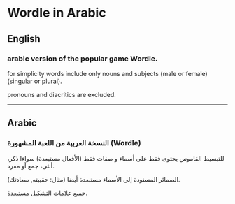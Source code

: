 # Wordle in Arabic
## English
### arabic version of the popular game Wordle.

for simplicity words include only nouns and subjects (male or female) (singular or plural).

pronouns and diacritics are excluded.

---

## Arabic
### النسخة العربية من اللعبة المشهورة (Wordle)
للتبسيط القاموس يحتوى فقط على أسماء و صفات فقط (الأفعال مستبعدة) سواءا ذكر، أنثى، جمع أو مفرد.

الضمائر المسنودة إلى الأسماء مستبعدة أيضا (مثال: حقيبته, سعادتك).

جميع علامات التشكيل مستبعدة.
